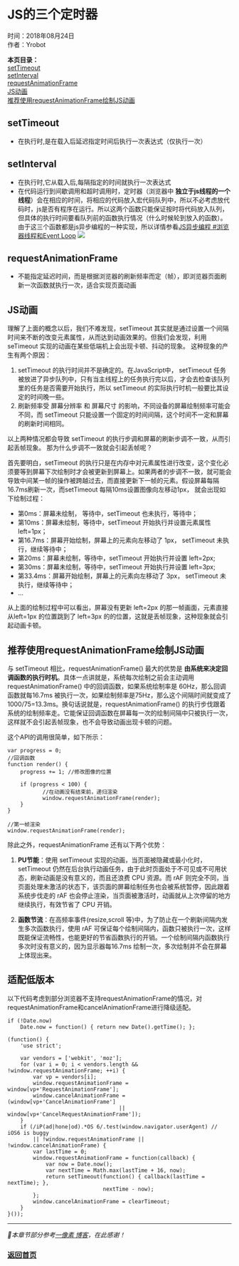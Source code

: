 # JS的三个定时器  
时间：2018年08月24日   
作者：Yrobot  

__本页目录：__   
[setTimeout](#setTimeout)  
[setInterval](#setInterval)  
[requestAnimationFrame](#requestAnimationFrame)  
[JS动画](#jsAnimation)   
[推荐使用requestAnimationFrame绘制JS动画](#useAnimation)   

<a id='setTimeout'></a>

## setTimeout
- 在执行时,是在载入后延迟指定时间后执行一次表达式（仅执行一次）  

<a id='setInterval'></a>

## setInterval
- 在执行时,它从载入后,每隔指定的时间就执行一次表达式  
- 在代码运行到间歇调用和超时调用时，定时器（浏览器中 __独立于js线程的一个线程__）会在相应的时间，将相应的代码放入宏代码队列中，所以不必考虑放代码时，js是否有程序在运行。所以这两个函数只能保证按时将代码放入队列，但具体的执行时间要看队列前的函数执行情况（什么时候轮到放入的函数）。由于这三个函数都是js异步编程的一种实现，所以详情参看[JS异步编程 #浏览器线程和Event Loop]()
![](https://ws1.sinaimg.cn/large/006tNbRwgy1fukmxrd5ixj30m409smxx.jpg)

<a id='requestAnimationFrame'></a>

## requestAnimationFrame 
- 不能指定延迟时间，而是根据浏览器的刷新频率而定（帧），即浏览器页面刷新一次函数就执行一次，适合实现页面动画  

<a id='jsAnimation'></a>

## JS动画
理解了上面的概念以后，我们不难发现，setTimeout 其实就是通过设置一个间隔时间来不断的改变元素属性，从而达到动画效果的。但我们会发现，利用 seTimeout 实现的动画在某些低端机上会出现卡顿、抖动的现象。 这种现象的产生有两个原因：
1. setTimeout 的执行时间并不是确定的。在JavaScript中， setTimeout 任务被放进了异步队列中，只有当主线程上的任务执行完以后，才会去检查该队列里的任务是否需要开始执行，所以 setTimeout 的实际执行时机一般要比其设定的时间晚一些。
2. 刷新频率受 屏幕分辨率 和 屏幕尺寸 的影响，不同设备的屏幕绘制频率可能会不同，而 setTimeout 只能设置一个固定的时间间隔，这个时间不一定和屏幕的刷新时间相同。  

以上两种情况都会导致 setTimeout 的执行步调和屏幕的刷新步调不一致，从而引起丢帧现象。 那为什么步调不一致就会引起丢帧呢？   

首先要明白，setTimeout 的执行只是在内存中对元素属性进行改变，这个变化必须要等到屏幕下次绘制时才会被更新到屏幕上。如果两者的步调不一致，就可能会导致中间某一帧的操作被跨越过去，而直接更新下一帧的元素。假设屏幕每隔16.7ms刷新一次，而setTimeout 每隔10ms设置图像向左移动1px， 就会出现如下绘制过程：
- 第0ms：屏幕未绘制，  等待中，setTimeout 也未执行，等待中；
- 第10ms：屏幕未绘制，等待中，setTimeout 开始执行并设置元素属性 left=1px；
- 第16.7ms：屏幕开始绘制，屏幕上的元素向左移动了 1px， setTimeout 未执行，继续等待中；
- 第20ms：屏幕未绘制，等待中，setTimeout 开始执行并设置 left=2px;
- 第30ms：屏幕未绘制，等待中，setTimeout 开始执行并设置 left=3px;
- 第33.4ms：屏幕开始绘制，屏幕上的元素向左移动了 3px， setTimeout 未执行，继续等待中；
- ...  

从上面的绘制过程中可以看出，屏幕没有更新 left=2px 的那一帧画面，元素直接从left=1px 的位置跳到了 left=3px 的的位置，这就是丢帧现象，这种现象就会引起动画卡顿。

<a href="" id="useAnimation"></a>

## 推荐使用requestAnimationFrame绘制JS动画 
与 setTimeout 相比，requestAnimationFrame() 最大的优势是 __由系统来决定回调函数的执行时机__。具体一点讲就是，系统每次绘制之前会主动调用 requestAnimationFrame() 中的回调函数，如果系统绘制率是 60Hz，那么回调函数就每16.7ms 被执行一次，如果绘制频率是75Hz，那么这个间隔时间就变成了 1000/75=13.3ms。换句话说就是，requestAnimationFrame() 的执行步伐跟着系统的绘制频率走。它能保证回调函数在屏幕每一次的绘制间隔中只被执行一次，这样就不会引起丢帧现象，也不会导致动画出现卡顿的问题。

这个API的调用很简单，如下所示：
```
var progress = 0;
//回调函数
function render() {
    progress += 1; //修改图像的位置
 
    if (progress < 100) {
           //在动画没有结束前，递归渲染
           window.requestAnimationFrame(render);
    }
}
 
//第一帧渲染
window.requestAnimationFrame(render);
```
除此之外，requestAnimationFrame 还有以下两个优势：

1. __PU节能__：使用 setTimeout 实现的动画，当页面被隐藏或最小化时，setTimeout 仍然在后台执行动画任务，由于此时页面处于不可见或不可用状态，刷新动画是没有意义的，而且还浪费 CPU 资源。而 rAF 则完全不同，当页面处理未激活的状态下，该页面的屏幕绘制任务也会被系统暂停，因此跟着系统步伐走的 rAF 也会停止渲染，当页面被激活时，动画就从上次停留的地方继续执行，有效节省了 CPU 开销。

2. __函数节流__：在高频率事件(resize,scroll 等)中，为了防止在一个刷新间隔内发生多次函数执行，使用 rAF 可保证每个绘制间隔内，函数只被执行一次，这样既能保证流畅性，也能更好的节省函数执行的开销。一个绘制间隔内函数执行多次时没有意义的，因为显示器每16.7ms 绘制一次，多次绘制并不会在屏幕上体现出来。

<a href="" id="suitDown"></a>

## 适配低版本
以下代码考虑到部分浏览器不支持requestAnimationFrame的情况，对requestAnimationFrame和cancelAnimationFrame进行降级适配。
```
if (!Date.now)
    Date.now = function() { return new Date().getTime(); };
 
(function() {
    'use strict';
     
    var vendors = ['webkit', 'moz'];
    for (var i = 0; i < vendors.length && !window.requestAnimationFrame; ++i) {
        var vp = vendors[i];
        window.requestAnimationFrame = window[vp+'RequestAnimationFrame'];
        window.cancelAnimationFrame = (window[vp+'CancelAnimationFrame']
                                   || window[vp+'CancelRequestAnimationFrame']);
    }
    if (/iP(ad|hone|od).*OS 6/.test(window.navigator.userAgent) // iOS6 is buggy
        || !window.requestAnimationFrame || !window.cancelAnimationFrame) {
        var lastTime = 0;
        window.requestAnimationFrame = function(callback) {
            var now = Date.now();
            var nextTime = Math.max(lastTime + 16, now);
            return setTimeout(function() { callback(lastTime = nextTime); },
                              nextTime - now);
        };
        window.cancelAnimationFrame = clearTimeout;
    }
}());
```
---  
*本章节部分参考[一像素 博客](https://www.cnblogs.com/onepixel/p/7078617.html)，在此感谢！*
### [返回首页](/README.md)
